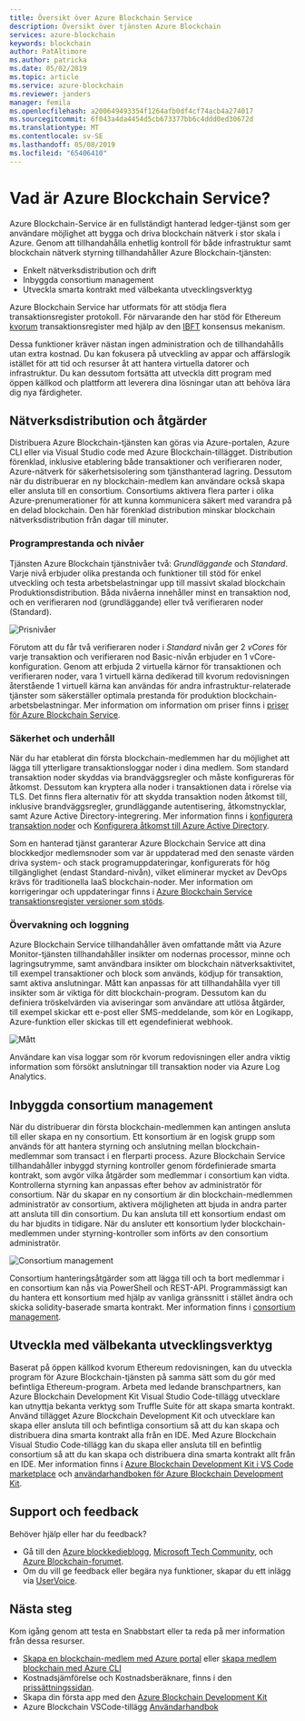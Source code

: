 ```yaml
---
title: Översikt över Azure Blockchain Service
description: Översikt över tjänsten Azure Blockchain
services: azure-blockchain
keywords: blockchain
author: PatAltimore
ms.author: patricka
ms.date: 05/02/2019
ms.topic: article
ms.service: azure-blockchain
ms.reviewer: janders
manager: femila
ms.openlocfilehash: a200649493354f1264afb0df4cf74acb4a274017
ms.sourcegitcommit: 6f043a4da4454d5cb673377bb6c4ddd0ed30672d
ms.translationtype: MT
ms.contentlocale: sv-SE
ms.lasthandoff: 05/08/2019
ms.locfileid: "65406410"
---
```

# <a name="what-is-azure-blockchain-service"></a>Vad är Azure Blockchain Service?

Azure Blockchain-Service är en fullständigt hanterad ledger-tjänst som ger användare möjlighet att bygga och driva blockchain nätverk i stor skala i Azure. Genom att tillhandahålla enhetlig kontroll för både infrastruktur samt blockchain nätverk styrning tillhandahåller Azure Blockchain-tjänsten:

* Enkelt nätverksdistribution och drift
* Inbyggda consortium management
* Utveckla smarta kontrakt med välbekanta utvecklingsverktyg

Azure Blockchain Service har utformats för att stödja flera transaktionsregister protokoll. För närvarande den har stöd för Ethereum [kvorum](https://www.jpmorgan.com/Quorum) transaktionsregister med hjälp av den [IBFT](https://github.com/jpmorganchase/quorum/wiki/Quorum-Consensus) konsensus mekanism.

Dessa funktioner kräver nästan ingen administration och de tillhandahålls utan extra kostnad. Du kan fokusera på utveckling av appar och affärslogik istället för att tid och resurser åt att hantera virtuella datorer och infrastruktur. Du kan dessutom fortsätta att utveckla ditt program med öppen källkod och plattform att leverera dina lösningar utan att behöva lära dig nya färdigheter.

## <a name="network-deployment-and-operations"></a>Nätverksdistribution och åtgärder

Distribuera Azure Blockchain-tjänsten kan göras via Azure-portalen, Azure CLI eller via Visual Studio code med Azure Blockchain-tillägget.  Distribution förenklad, inklusive etablering både transaktioner och verifieraren noder, Azure-nätverk för säkerhetsisolering som tjänsthanterad lagring.  Dessutom när du distribuerar en ny blockchain-medlem kan användare också skapa eller ansluta till en consortium.  Consortiums aktivera flera parter i olika Azure-prenumerationer för att kunna kommunicera säkert med varandra på en delad blockchain.  Den här förenklad distribution minskar blockchain nätverksdistribution från dagar till minuter.

### <a name="performance-and-service-tiers"></a>Programprestanda och nivåer

Tjänsten Azure Blockchain tjänstnivåer två: *Grundläggande* och *Standard*. Varje nivå erbjuder olika prestanda och funktioner till stöd för enkel utveckling och testa arbetsbelastningar upp till massivt skalad blockchain Produktionsdistribution. Båda nivåerna innehåller minst en transaktion nod, och en verifieraren nod (grundläggande) eller två verifieraren noder (Standard).

![Prisnivåer](./media/overview/pricing-tiers.png)

Förutom att du får två verifieraren noder i *Standard* nivån ger 2 *vCores* för varje transaktion och verifieraren nod Basic-nivån erbjuder en 1 vCore-konfiguration.  Genom att erbjuda 2 virtuella kärnor för transaktionen och verifieraren noder, vara 1 virtuell kärna dedikerad till kvorum redovisningen återstående 1 virtuell kärna kan användas för andra infrastruktur-relaterade tjänster som säkerställer optimala prestanda för produktion blockchain-arbetsbelastningar. Mer information om information om priser finns i [priser för Azure Blockchain Service](https://azure.microsoft.com/pricing/details/blockchain-service).

### <a name="security-and-maintenance"></a>Säkerhet och underhåll

När du har etablerat din första blockchain-medlemmen har du möjlighet att lägga till ytterligare transaktionsloggar noder i dina medlem.  Som standard transaktion noder skyddas via brandväggsregler och måste konfigureras för åtkomst.  Dessutom kan kryptera alla noder i transaktionen data i rörelse via TLS.  Det finns flera alternativ för att skydda transaktion noden åtkomst till, inklusive brandväggsregler, grundläggande autentisering, åtkomstnycklar, samt Azure Active Directory-integrering. Mer information finns i [konfigurera transaktion noder](configure-transaction-nodes.md) och [Konfigurera åtkomst till Azure Active Directory](configure-aad.md).

Som en hanterad tjänst garanterar Azure Blockchain Service att dina blockkedjor medlemsnoder som var är uppdaterad med den senaste värden driva system- och stack programuppdateringar, konfigurerats för hög tillgänglighet (endast Standard-nivån), vilket eliminerar mycket av DevOps krävs för traditionella IaaS blockchain-noder.  Mer information om korrigeringar och uppdateringar finns i [Azure Blockchain Service transaktionsregister versioner som stöds](ledger-versions.md).

### <a name="monitoring-and-logging"></a>Övervakning och loggning

Azure Blockchain Service tillhandahåller även omfattande mått via Azure Monitor-tjänsten tillhandahåller insikter om nodernas processor, minne och lagringsutrymme, samt användbara insikter om blockchain nätverksaktivitet, till exempel transaktioner och block som används, ködjup för transaktion, samt aktiva anslutningar.  Mått kan anpassas för att tillhandahålla vyer till insikter som är viktiga för ditt blockchain-program.  Dessutom kan du definiera tröskelvärden via aviseringar som användare att utlösa åtgärder, till exempel skickar ett e-post eller SMS-meddelande, som kör en Logikapp, Azure-funktion eller skickas till ett egendefinierat webhook.

![Mått](./media/overview/metrics.png)

Användare kan visa loggar som rör kvorum redovisningen eller andra viktig information som försökt anslutningar till transaktion noder via Azure Log Analytics.

## <a name="built-in-consortium-management"></a>Inbyggda consortium management

När du distribuerar din första blockchain-medlemmen kan antingen ansluta till eller skapa en ny consortium.  Ett konsortium är en logisk grupp som används för att hantera styrning och anslutning mellan blockchain-medlemmar som transact i en flerparti process.  Azure Blockchain Service tillhandahåller inbyggd styrning kontroller genom fördefinierade smarta kontrakt, som avgör vilka åtgärder som medlemmar i consortium kan vidta.  Kontrollerna styrning kan anpassas efter behov av administratör för consortium. När du skapar en ny consortium är din blockchain-medlemmen administratör av consortium, aktivera möjligheten att bjuda in andra parter att ansluta till din consortium.  Du kan ansluta till ett konsortium endast om du har bjudits in tidigare.  När du ansluter ett konsortium lyder blockchain-medlemmen under styrning-kontroller som införts av den consortium administratör.

![Consortium management](./media/overview/consortium.png)

Consortium hanteringsåtgärder som att lägga till och ta bort medlemmar i en consortium kan nås via PowerShell och REST-API. Programmässigt kan du hantera ett konsortium med hjälp av vanliga gränssnitt i stället ändra och skicka solidity-baserade smarta kontrakt. Mer information finns i [consortium management](consortium.md).

## <a name="develop-using-familiar-development-tools"></a>Utveckla med välbekanta utvecklingsverktyg

Baserat på öppen källkod kvorum Ethereum redovisningen, kan du utveckla program för Azure Blockchain-tjänsten på samma sätt som du gör med befintliga Ethereum-program. Arbeta med ledande branschpartners, kan Azure Blockchain Development Kit Visual Studio Code-tillägg utvecklare kan utnyttja bekanta verktyg som Truffle Suite för att skapa smarta kontrakt. Använd tillägget Azure Blockchain Development Kit och utvecklare kan skapa eller ansluta till och befintliga consortium så att du kan skapa och distribuera dina smarta kontrakt alla från en IDE. Med Azure Blockchain Visual Studio Code-tillägg kan du skapa eller ansluta till en befintlig consortium så att du kan skapa och distribuera dina smarta kontrakt allt från en IDE. Mer information finns i [Azure Blockchain Development Kit i VS Code marketplace](https://aka.ms/vscodebcextension) och [användarhandboken för Azure Blockchain Development Kit](https://aka.ms/vscodebcextensionwiki ).

## <a name="support-and-feedback"></a>Support och feedback

Behöver hjälp eller har du feedback?

* Gå till den [Azure blockkedjeblogg](https://azure.microsoft.com/blog/topics/blockchain/), [Microsoft Tech Community](https://techcommunity.microsoft.com/t5/Blockchain/bd-p/AzureBlockchain), och [Azure Blockchain-forumet](https://social.msdn.microsoft.com/Forums/home?forum=azureblockchain).
* Om du vill ge feedback eller begära nya funktioner, skapar du ett inlägg via [UserVoice](https://feedback.azure.com/forums/921130-azure-blockchain-service).

## <a name="next-steps"></a>Nästa steg

Kom igång genom att testa en Snabbstart eller ta reda på mer information från dessa resurser.
* [Skapa en blockchain-medlem med Azure portal](create-member.md) eller [skapa medlem blockchain med Azure CLI]()
* Kostnadsjämförelse och Kostnadsberäknare, finns i den [prissättningssidan](https://azure.microsoft.com/pricing/details/blockchain-service).
* Skapa din första app med den [Azure Blockchain Development Kit](https://github.com/Azure-Samples/blockchain-devkit)
* Azure Blockchain VSCode-tillägg [Användarhandbok](https://github.com/Microsoft/vscode-azure-blockchain-ethereum/wiki)
